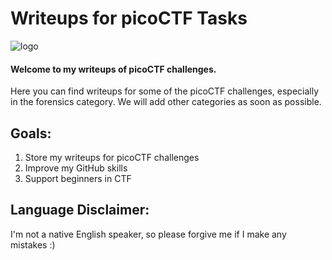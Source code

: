 # Writeups for picoCTF Tasks 
![logo](https://www.cylab.cmu.edu/_files/images/news/2023/0220-hd-picoctf-logo-fix.jpg)

#### Welcome to my writeups of picoCTF challenges.
Here you can find writeups for some of the picoCTF challenges, especially in the forensics category. We will add other categories as soon as possible.

## Goals:
1. Store my writeups for picoCTF challenges
2. Improve my GitHub skills
3. Support beginners in CTF

## Language Disclaimer:
I'm not a native English speaker, so please forgive me if I make any mistakes :)
